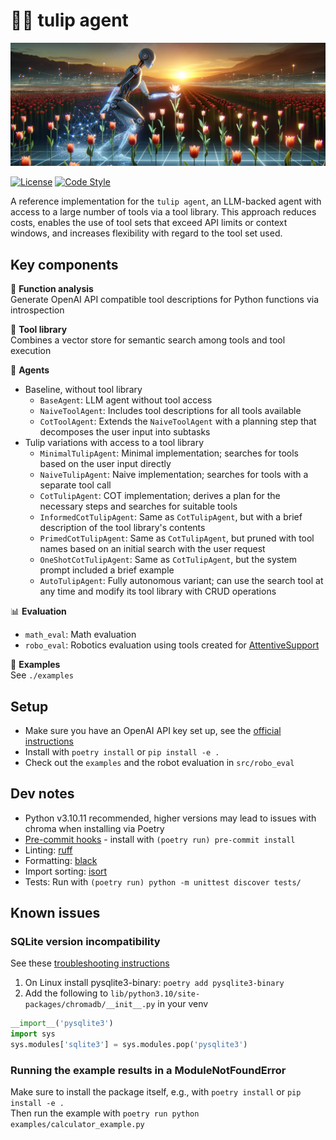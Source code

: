 # 🌷🤖 tulip agent

![tulip banner](docs/tulip-banner.png)

[![License](https://img.shields.io/pypi/l/cobras?style=flat-square)](https://opensource.org/license/bsd-3-clause)
[![Code Style](https://img.shields.io/badge/code_style-black-black?style=flat-square)](https://github.com/psf/black)

A reference implementation for the `tulip agent`, an LLM-backed agent with access to a large number of tools via a tool library.
This approach reduces costs, enables the use of tool sets that exceed API limits or context windows, and increases flexibility with regard to the tool set used.

## Key components
🔬 **Function analysis** \
Generate OpenAI API compatible tool descriptions for Python functions via introspection

🌷 **Tool library** \
Combines a vector store for semantic search among tools and tool execution

🤖 **Agents**
* Baseline, without tool library
  * `BaseAgent`: LLM agent without tool access
  * `NaiveToolAgent`: Includes tool descriptions for all tools available
  * `CotToolAgent`: Extends the `NaiveToolAgent` with a planning step that decomposes the user input into subtasks
* Tulip variations with access to a tool library
  * `MinimalTulipAgent`: Minimal implementation; searches for tools based on the user input directly
  * `NaiveTulipAgent`: Naive implementation; searches for tools with a separate tool call
  * `CotTulipAgent`: COT implementation; derives a plan for the necessary steps and searches for suitable tools
  * `InformedCotTulipAgent`: Same as `CotTulipAgent`, but with a brief description of the tool library's contents
  * `PrimedCotTulipAgent`: Same as `CotTulipAgent`, but pruned with tool names based on an initial search with the user request
  * `OneShotCotTulipAgent`: Same as `CotTulipAgent`, but the system prompt included a brief example
  * `AutoTulipAgent`: Fully autonomous variant; can use the search tool at any time and modify its tool library with CRUD operations

📊 **Evaluation**
* `math_eval`: Math evaluation
* `robo_eval`: Robotics evaluation using tools created for [AttentiveSupport](https://github.com/HRI-EU/AttentiveSupport)

📝 **Examples** \
See `./examples`


## Setup
* Make sure you have an OpenAI API key set up, see the [official instructions](https://help.openai.com/en/articles/5112595-best-practices-for-api-key-safety)
* Install with `poetry install` or `pip install -e .`
* Check out the `examples` and the robot evaluation in `src/robo_eval`


## Dev notes
* Python v3.10.11 recommended, higher versions may lead to issues with chroma when installing via Poetry
* [Pre-commit hooks](https://pre-commit.com/) - install with `(poetry run) pre-commit install`
* Linting: [ruff](https://github.com/astral-sh/ruff)
* Formatting: [black](https://github.com/psf/black)
* Import sorting: [isort](https://github.com/PyCQA/isort)
* Tests: Run with `(poetry run) python -m unittest discover tests/`


## Known issues

### SQLite version incompatibility
See these [troubleshooting instructions](https://docs.trychroma.com/troubleshooting#sqlite)
1. On Linux install pysqlite3-binary: `poetry add pysqlite3-binary`
2. Add the following to `lib/python3.10/site-packages/chromadb/__init__.py` in your venv
```python
__import__('pysqlite3')
import sys
sys.modules['sqlite3'] = sys.modules.pop('pysqlite3')
```

### Running the example results in a ModuleNotFoundError
Make sure to install the package itself, e.g., with `poetry install` or `pip install -e .` \
Then run the example with `poetry run python examples/calculator_example.py`
